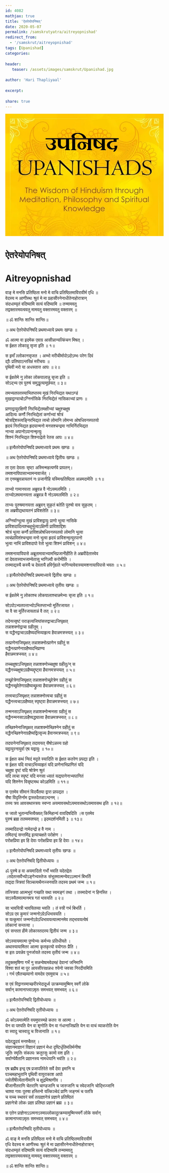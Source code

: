```yaml
---    
id: 4082    
mathjax: true    
title: 'ऐतरेयोपनिषत्'    
date: 2020-05-07    
permalink: /samskrutyatra/aitreyopnishad'
redirect_from: 
  - '/samskrut/aitreyopnishad'
tags: [Upanishad]    
categories:    
    
header:    
   teaser: /assets/images/samskrut/Upanishad.jpg    
    
author: 'Hari Thapliyaal'    
    
excerpt:    
    
share: true    
---    
```

    
![](/assets/images/samskrut/Upanishad.jpg)    
    
# ऐतरेयोपनिषत्    
# Aitreyopnishad    
    
    
वाङ् मे मनसि प्रतिष्ठिता मनो मे वाचि प्रतिष्ठितमाविरावीर्म एधि ॥    
वेदस्य म आणीस्थः श्रुतं मे मा प्रहासीरनेनाधीतेनाहोरात्रान्    
संदधाम्यृतं वदिष्यामि सत्यं वदिष्यामि ॥ तन्मामवतु    
तद्वक्तारमवत्ववतु मामवतु वक्तारमवतु वक्तारम् ॥    
    
॥ ॐ शान्तिः शान्तिः शान्तिः॥    
    
॥ अथ ऐतरेयोपनिषदि प्रथमाध्याये प्रथमः खण्डः ॥    
    
ॐ आत्मा वा इदमेक एवाग्र आसीन्नान्यत्किंचन मिषत् ।    
स ईक्षत लोकान्नु सृजा इति ॥ १॥    
    
स इमाँ ल्लोकानसृजत । अम्भो मरीचीर्मापोऽदोऽम्भः परेण दिवं    
द्यौः प्रतिष्ठाऽन्तरिक्षं मरीचयः ॥    
पृथिवी मरो या अधस्तात्त आपः ॥ २॥    
    
स ईक्षतेमे नु लोका लोकपालान्नु सृजा इति ॥    
सोऽद्भ्य एव पुरुषं समुद्धृत्यामूर्छयत् ॥ ३॥    
    
तमभ्यतपत्तस्याभितप्तस्य मुखं निरभिद्यत यथाऽण्डं    
मुखाद्वाग्वाचोऽग्निर्नासिके निरभिद्येतं नासिकाभ्यां प्राणः ॥    
    
प्राणाद्वायुरक्षिणी निरभिद्येतमक्षीभ्यां चक्षुश्चक्षुष    
आदित्यः कर्णौ निरभिद्येतां कर्णाभ्यां श्रोत्रं    
श्रोत्रद्दिशस्त्वङ्निरभिद्यत त्वचो लोमानि लोमभ्य ओषधिवनस्पतयो    
हृदयं निरभिद्यत हृदयान्मनो मनसश्चन्द्रमा नाभिर्निरभिद्यत    
नाभ्या अपानोऽपानान्मृत्युः    
शिश्नं निरभिद्यत शिश्नाद्रेतो रेतस आपः ॥ ४॥    
    
॥ इत्यैतरेयोपनिषदि प्रथमाध्याये प्रथमः खण्डः ॥    
    
॥ अथ ऐतरेयोपनिषदि प्रथमाध्याये द्वितीयः खण्डः ॥    
    
ता एता देवताः सृष्टा अस्मिन्महत्यर्णवे प्रापतन्।    
तमशनापिपासाभ्यामन्ववार्जत् ।    
ता एनमब्रुवन्नायतनं नः प्रजानीहि यस्मिन्प्रतिष्ठिता अन्नमदामेति ॥ १॥    
    
ताभ्यो गामानयत्ता अब्रुवन्न वै नोऽयमलमिति ।    
ताभ्योऽश्वमानयत्ता अब्रुवन्न वै नोऽयमलमिति ॥ २॥    
    
ताभ्यः पुरुषमानयत्ता अब्रुवन् सुकृतं बतेति पुरुषो वाव सुकृतम् ।    
ता अब्रवीद्यथायतनं प्रविशतेति ॥ ३॥    
    
अग्निर्वाग्भूत्वा मुखं प्राविशद्वायुः प्राणो भूत्वा नासिके    
प्राविशदादित्यश्चक्षुर्भूत्वाऽक्षिणी प्राविशाद्दिशः    
श्रोत्रं भूत्वा कर्णौ प्राविशन्नोषधिवनस्पतयो लोमानि भूत्वा    
त्वचंप्राविशंश्चन्द्रमा मनो भूत्वा हृदयं प्राविशन्मृत्युरपानो    
भूत्वा नाभिं प्राविशदापो रेतो भूत्वा शिश्नं प्राविशन् ॥ ४॥    
    
तमशनायापिपासे अब्रूतामावाभ्यामभिप्रजानीहीति ते अब्रवीदेतास्वेव    
वां देवतास्वाभजाम्येतासु भागिन्न्यौ करोमीति ।    
तस्माद्यस्यै कस्यै च देवतायै हविर्गृह्यते भागिन्यावेवास्यामशनायापिपासे भवतः ॥ ५॥    
    
॥ इत्यैतरेयोपनिषदि प्रथमाध्याये द्वितीयः खण्डः ॥    
    
॥ अथ ऐतरेयोपनिषदि प्रथमाध्याये तृतीयः खण्डः ॥    
    
स ईक्षतेमे नु लोकाश्च लोकपालाश्चान्नमेभ्यः सृजा इति ॥ १॥    
    
सोऽपोऽभ्यतपत्ताभ्योऽभितप्ताभ्यो मूर्तिरजायत ।    
या वै सा मूर्तिरजायतान्नं वै तत् ॥ २॥    
    
तदेनत्सृष्टं पराङ्त्यजिघांसत्तद्वाचाऽजिघृक्षत्    
तन्नाशक्नोद्वाचा ग्रहीतुम् ।    
स यद्धैनद्वाचाऽग्रहैष्यदभिव्याहृत्य हैवान्नमत्रप्स्यत् ॥ ३॥    
    
तत्प्राणेनाजिघृक्षत् तन्नाशक्नोत्प्राणेन ग्रहीतुं स    
यद्धैनत्प्राणेनाग्रहैष्यदभिप्राण्य    
हैवान्नमत्रप्स्यत् ॥ ४॥    
    
तच्चक्षुषाऽजिघृक्षत् तन्नाशक्नोच्चक्षुषा ग्रहीतु/न् स    
यद्धैनच्चक्षुषाऽग्रहैष्यद्दृष्ट्वा हैवानमत्रप्स्यत् ॥ ५॥    
    
तच्छ्रोत्रेणाजिघृक्षत् तन्नाशक्नोच्छ्रोत्रेण ग्रहीतुं स    
यद्धैनच्छ्रोतेणाग्रहैष्यच्छ्रुत्वा हैवान्नमत्रप्स्यत् ॥ ६॥    
    
तत्त्वचाऽजिघृक्षत् तन्नाशक्नोत्त्वचा ग्रहीतुं स    
यद्धैनत्त्वचाऽग्रहैष्यत् स्पृष्ट्वा हैवान्नमत्रप्स्यत् ॥ ७॥    
    
तन्मनसाऽजिघृक्षत् तन्नाशक्नोन्मनसा ग्रहीतुं स    
यद्धैनन्मनसाऽग्रहैष्यद्ध्यात्वा हैवान्नमत्रप्स्यत् ॥ ८॥    
    
तच्छिश्नेनाजिघृक्षत् तन्नाशक्नोच्छिश्नेन ग्रहीतुं स    
यद्धैनच्छिश्नेनाग्रहैष्यद्वित्सृज्य हैवानमत्रप्स्यत् ॥ ९॥    
    
तदपानेनाजिघृक्षत् तदावयत् सैषोऽन्नस्य ग्रहो    
यद्वायुरनायुर्वा एष यद्वायुः ॥ १०॥    
    
स ईक्षत कथं न्विदं मदृते स्यादिति स ईक्षत कतरेण प्रपद्या इति ।    
स ईक्षत यदि वाचाऽभिव्याहृतं यदि प्राणेनाभिप्राणितं यदि    
चक्षुषा दृष्टं यदि श्रोत्रेण श्रुतं    
यदि त्वचा स्पृष्टं यदि मनसा ध्यातं यद्यपानेनाभ्यपानितं    
यदि शिश्नेन विसृष्टमथ कोऽहमिति ॥ ११॥    
    
स एतमेव सीमानं विदर्यैतया द्वारा प्रापद्यत ।    
सैषा विदृतिर्नाम द्वास्तदेतन्नाऽन्दनम् ।    
तस्य त्रय आवसथास्त्रयः स्वप्ना अयमावसथोऽयमावसथोऽयमावसथ इति ॥ १२॥    
    
स जातो भूतान्यभिव्यैख्यत् किमिहान्यं वावदिषदिति ।स एतमेव    
पुरुषं ब्रह्म ततममपश्यत् ।  इदमदर्शनमिती ३ ॥ १३॥    
    
तस्मादिदन्द्रो नामेदन्द्रो ह वै नाम ।    
तमिदन्द्रं सन्तमिंद्र इत्याचक्षते परोक्षेण ।    
परोक्षप्रिया इव हि देवाः परोक्षप्रिया इव हि देवाः ॥ १४॥    
    
॥ इत्यैतरेयोपनिषदि प्रथमाध्याये तृतीयः खण्डः ॥    
    
॥ अथ ऐतरोपनिषदि द्वितीयोध्यायः ॥    
    
ॐ पुरुषे ह वा अयमादितो गर्भो भवति यदेतद्रेतः    
।तदेतत्सर्वेभ्योऽङ्गेभ्यस्तेजः संभूतमात्मन्येवऽऽत्मानं बिभर्ति    
तद्यदा स्त्रियां सिञ्चत्यथैनज्जनयति तदस्य प्रथमं जन्म ॥ १॥    
    
तत्स्त्रिया आत्मभूयं गच्छति यथा स्वमङ्गं तथा । तस्मादेनां न हिनस्ति ।    
साऽस्यैतमात्मानमत्र गतं भावयति ॥ २॥    
    
सा भावयित्री भावयितव्या भवति । तं स्त्री गर्भ बिभर्ति ।    
सोऽग्र एव कुमारं जन्मनोऽग्रेऽधिभावयति ।    
स यत्कुमारं जन्मनोऽग्रेऽधिभावयत्यात्मानमेव तद्भावयत्येषं    
लोकानां सन्तत्या ।    
एवं सन्तता हीमे लोकास्तदस्य द्वितीयं जन्म ॥ ३॥    
    
सोऽस्यायमात्मा पुण्येभ्यः कर्मभ्यः प्रतिधीयते ।    
अथास्यायामितर आत्मा कृतकृत्यो वयोगतः प्रैति ।    
स इतः प्रयन्नेव पुनर्जायते तदस्य तृतीयं जन्म ॥ ४॥    
    
तदुक्तमृषिणा गर्भे नु सन्नन्वेषामवेदमहं देवानां जनिमानि    
विश्वा शतं मा पुर आयसीररक्षन्नधः श्येनो जवसा निरदीयमिति    
। गर्भ एवैतच्छयानो वामदेव एवमुवाच ॥ ५॥    
    
स एवं विद्वानस्माच्छरीरभेदादूर्ध्व उत्क्रम्यामुष्मिन् स्वर्गे लोके    
सर्वान् कामानाप्त्वाऽमृतः समभवत् समभवत् ॥ ६॥    
    
॥ इत्यैतरोपनिषदि द्वितीयोध्यायः ॥    
    
॥ अथ ऐतरोपनिषदि तृतीयोध्यायः ॥    
    
ॐ कोऽयमात्मेति वयमुपास्महे कतरः स आत्मा ।    
येन वा पश्यति येन वा श‍ृणोति येन वा गंधानाजिघ्रति येन वा वाचं व्याकरोति येन    
वा स्वादु चास्वादु च विजानाति ॥ १॥    
    
यदेतद्धृदयं मनश्चैतत् ।    
संज्ञानमाज्ञानं विज्ञानं प्रज्ञानं मेधा दृष्टिर्धृतिमतिर्मनीषा    
जूतिः स्मृतिः संकल्पः क्रतुरसुः कामो वश इति ।    
सर्वाण्येवैतानि प्रज्ञानस्य नामधेयानि भवंति ॥ २॥    
    
एष ब्रह्मैष इन्द्र एष प्रजापतिरेते सर्वे देवा इमानि च    
पञ्चमहाभूतानि पृथिवी वायुराकाश आपो    
ज्योतींषीत्येतानीमानि च क्षुद्रमिश्राणीव ।    
बीजानीतराणि चेतराणि चाण्डजानि च जारुजानि च स्वेदजानि चोद्भिज्जानि    
चाश्वा गावः पुरुषा हस्तिनो यत्किञ्चेदं प्राणि जङ्गमं च पतत्रि    
च यच्च स्थावरं सर्वं तत्प्रज्ञानेत्रं प्रज्ञाने प्रतिष्ठितं    
प्रज्ञानेत्रो लोकः प्रज्ञा प्रतिष्ठा प्रज्ञानं ब्रह्म ॥ ३॥    
    
स एतेन प्राज्ञेनाऽऽत्मनाऽस्माल्लोकादुत्क्रम्यामुष्मिन्स्वर्गे लोके सर्वान्    
कामानाप्त्वाऽमृतः समभवत् समभवत् ॥ ४॥    
    
॥ इत्यैतरोपनिषदि तृतीयोध्यायः ॥    
    
ॐ वाङ् मे मनसि प्रतिष्ठिता मनो मे वाचि प्रतिष्ठितमाविरावीर्म    
एधि वेदस्य म आणीस्थः श्रुतं मे मा प्रहासीरनेनाधीतेनाहोरात्रान्    
संदधाम्यृतं वदिष्यामि सत्यं वदिष्यामि तन्मामवतु    
तद्वक्तारमवत्ववतु मामवतु वक्तारमवतु वक्तारम् ॥    
    
॥ ॐ शान्तिः शान्तिः शान्तिः॥    
    
